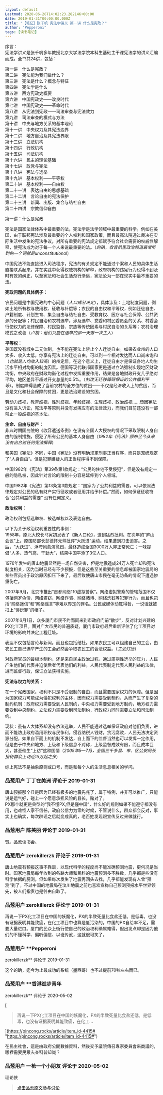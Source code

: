 ```yaml
---
layout: default
Lastmod: 2020-06-26T14:02:23.282146+00:00
date: 2019-01-31T00:00:00.000Z
title: "【笔记】张千帆 宪法学讲义 第一讲 什么是宪政？"
author: "Pepperoni"
tags: [读书笔记]
---
```


序言：  
宪法学讲义是张千帆多年教授北京大学法学院本科生基础主干课宪法学的讲义汇编而成。全书共24讲，包括：  
  
第一讲　什么是宪政？  
第二讲　宪法能为我们做什么？  
第三讲　宪法是什么？概念与特征  
第四讲　宪法学是什么  
第五讲　西方宪政史概要  
第六讲　中国宪政史——改良时代  
第七讲　中国宪政史——革命时代  
第八讲　从宪法到宪政——司法审查与宪法效力  
第九讲　司法审查的模式与方法  
第十讲　中央与地方关系的基本理论  
第十一讲　中央权力及其宪法边界  
第十二讲　地方自治及其宪法界限  
第十三讲　立法机构  
第十四讲　行政机构  
第十五讲　司法机构  
第十六讲　民主的理论基础  
第十七讲　政党与宪法  
第十八讲　宪法与选举  
第十九讲　基本权利——平等权  
第二十讲　基本权利——自由权  
第二十一讲　表达自由的思想基础  
第二十二讲　言论自由的宪法保护  
第二十三讲　新闻、出版、集会与结社自由  
第二十四讲　宗教信仰自由  
  
  
第一讲：什么是宪政  
  
宪法是国家法律体系中最重要的法，宪法学是法学领域中最重要的科学。例如在美国，由于联邦宪法涉及最重要的个人权利和国家政策，而且最高法院通过裁决在实际生活中发生的宪法争议，对所有重要的宪法规定都赋予符合社会需要的权威性解释，使宪法成为对于每一个人来说最重要的法。（_的确，收音机里政治频道最常听到的一个词就是unconstitutional_）  
  
中国宪法不能直接进入司法程序，宪法的有关规定不能通过个案和人民的具体生活直接联系起来，并在实践中获得权威机构的解释，政府机构的违宪行为也得不到及时有效的纠正，以至宪法和社会生活渐行渐远，宪法沦为一部在现实中最不重要的法。  
  
**宪政问题的具体例子：**  
  
农民问题是中国宪政的中心问题（_人口成分决定_），具体涉及：土地制度问题，例如土地所有权与使用权、征收与补偿等；农民的自由权和平等权，例如迁徙自由、户籍制度、计划生育、集会自由与结社自由、受教育权、医疗与社会保障、公共资源的分配等；村民自治和农村选举，涉及选举、党委和村民委员会的关系、村委会行使权力的法律保障、村民监督、宗族等传统因素与村民自治的关系等；农村治理模式之改善（_卢梭：他们只能在选举的那一天做一次主人_）  
  
**平等权：**  
美国既没有城乡二元体制，也不能在宪法上禁止个人迁徙自由。如果农业州的人口太多、收入太低，你享有宪法上的迁徙自由，可以到一个相对发达而人口尚未饱和（_也就是人均收入较高_）的州定居。在这个意义上，迁徙自由才是保证各地人均生活水平相对均衡的制度因素。德国等现代联邦国家更是通过立法强制实现地区财政均衡，中央政府在财政均衡化过程中发挥重要作用，结果是各地财政开支几乎绝对平均，地区差异不超过开支总量的0.5%。（_制度无迁移障碍保证的公共福利平等_）。制度障碍造成了当前农村的全方位的贫困——不仅是经济收入上的贫困，而且是文化和社会保障的贫困，更是法治建设的贫困。  
  
劳动力歧视，教育歧视，性别歧视、年龄歧视、生理歧视、政治歧视……皆因宪法没有进入诉讼，宪法平等原则并没有发挥应有的法律效力，而我们目前还没有一部禁止一般歧视的基本法。  
  
**生命、自由与财产：**  
非典时期国务院的《收容遣送条例》在没有全国人大授权的情况下采取限制人身自由的强制措施，侵犯了所有公民的基本人身自由（_1982年《宪法》颁布至今从来没有出台过任何宪法解释_）  
  
和美国《宪法》不同，中国《宪法》没有明确规定刑事正当程序，而只是笼统规定了“人身自由”。但是犯罪嫌疑人的正当程序得不到保障。  
  
中国1982年《宪法》第39条第1款规定：“公民的住宅不受侵犯”，但是没有规定一般的隐私权，因此针对言论的限制十分容易延伸到个人领域。  
  
中国1982年《宪法》第13条第3款规定：“国家为了公共利益的需要，可以依照法律规定对公民的私有财产实行征收或者征用并给予补偿。”然而，如何保证征收符合“公共利益的需要” 没有任何定义。  
  
**政治权利：**  
  
政治权利包括选举权、被选举权以及表达自由。  
  
以下为关于政治权利重要性的事例：  
1958年，原北大校长马寅初发表了《新人口论》，遭到猛烈批判。在次年的“庐山会议”上，原国防部长彭德怀元帅批评“大跃进”运动，结果遭到打击迫害。之后，“大跃进”、浮夸风愈演愈烈，最终造成全国3000万人非正常死亡；一味提倡“人多、热气高、干劲大”，结果中国平添了3亿人口。  
  
1976年发生的唐山地震显然是一场自然灾害，但是地震造成24万人死亡却和宪法制度相关，因为当时已经有不少预报，但是这些至关重要的信息却被国家地震局的某些官员出于政治原因扣压下来了，最后致使唐山市民在毫无防备的情况下遭遇惨重伤亡。  
  
2007年9月，北京市推出“首都网络110虚拟警察”。网络虚拟警察的管辖范围不仅包括网罗色情、网络盗窃、网络诈骗、网络赌博、网络洗钱等犯罪行为，而且也包括“网络迷信”和“网络谣言”等难以界定的罪名。公民或媒体动辄得咎，一说话就被扣上“诽谤罪”的帽子。  
  
2007年6月1日，众多厦门市民不约而同来到市政府门前“散步”，反对计划兴建的PX化工项目。面对广大市民的普遍质疑，厦门市政府最后重新评估了化工项目对环境的影响并决定工程迁址。  
  
表达不仅包括言论与新闻，而且也包括结社。如果农民工可以组建自己的工会，由农民工自己选举产生的工会必然会争取农民工的合法权益。（_工会打压_）  
  
对政府官员的最根本制约，还是来自民主政治过程。通过周期性选举的压力，人民产生他们的代表并迫使后者代表他们的利益。人民代表制定代表人民利益的法律，进而监督行政，保证立法获得实施。  
  
**宪法与权力的关系：**  
  
在一个宪政国家，权利不只是不受限制的自由，而且需要国家权力的保障。但是因为国家权力可能成为侵犯权利的主体，因而权力需要受到制约，从而产生了复杂的制约机制：政府权力需要受到人民制约，中央权力需要受到地方制约，地方权力需要受到中央制约，立法权力需要受到司法制约，行政权力同时需要立法和司法制约。  
  
现状：虽有人大体系却没有依法选举，人民不能通过选举保证政府对他们负责，进而不能防止政府滥用职权与民争利，侵吞纳税人钱财，贪污腐败，人民无法决定资源分配。如果自下而上的机制不发达，自上而下的监督当然也可以发挥一定作用，但是由于中央和地方、上级和下级信息不对称，上级监督成效有限，而且成本巨大，甚至催生“上访”这种国情（_2005年5—7月，全国三千多县、市、区公安局长接待群众上访近15万起之多_）  
  
综上宪法不是抽象原则或口号，而是和每个人的生活息息相关的学问。

            
### 品葱用户 **丁丁在美洲** 评论于 2019-01-31
        
唐山预报那个县是因为已经有极多的地震先兆了，属于特例，并非可以推广，只能说是运气好，碰上一个愿意承担风险的县长，赌对了。  
PX那个就更是典型的“我不懂PX,但是懂中国”，什么好的规则如果不能遵守都没有用，也难怪人家不信任。政府公信力为零的时候，不管说什么，群众都会反对，事实上也确实，每次辟谣之后就变成真的，老百姓发现跟宣传反过来做就行。
        


            
### 品葱用户 **陈美丽** 评论于 2019-01-31
        
赞。品葱读书会。
        


            
### 品葱用户 **zerokillerzk** 评论于 2019-01-31
        
唐山地震有预报这事不靠谱，以现代科学的程度尚不能准确预测地震，更何况是当时。国家地震局每年收到的各路大师和民科的地震预测多不胜数，几乎都是些没有科学依据的臆测，但如果每次发生了地震再回头去找，几乎都能发现有人曾“预测”到了。不过中国的地震局在汶川地震之前也喜欢宣称自己预测预报水平世界领先，被人们指责也是咎由自取了。
        


            
### 品葱用户 **zerokillerzk** 评论于 2019-01-31
        
再说一下PX化工项目在中国的妖魔化，PX的半致死量比食盐还低，是低毒，也没有证据表明其能致癌，在化工项目中也算是低污染的，中国的PX自给率不足，需要大量进口。厦门的民众上街行使自己的政治权利确属难得，但出发点却是因为他们的不懂科学、偏听偏信、以讹传讹，这就很可笑了。
        


            
### 品葱用户 **Pepperoni

zerokillerzk** 评论于 2019-01-31
        
这个的确，迄今为止最成功的系统（墨西哥）也不过提前70秒左右而已。
        


            
### 品葱用户 **香港進步青年 
zerokillerzk** 评论于 2020-05-02
        
[

> 再说一下PX化工项目在中国的妖魔化，PX的半致死量比食盐还低，是低毒，也没有证据表明其能致癌，在化工...

](https://pincong.rocks/article/item_id-4415# "https://pincong.rocks/article/item_id-4415#")  
  
在民主社會，這是由政府公開數據資料，然後交予議院傳召專家委員會來商議的，哪裡需要民眾去查科普知識？
        


            
### 品葱用户 **一枪一个小朋友** 评论于 2020-05-02
        
理论侠
        






> [点击品葱原文参与讨论](https://pincong.rocks/article/id-565__sort_key-agree_count__sort-DESC)

